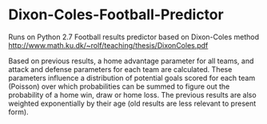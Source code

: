 # Dixon-Coles-Football-Predictor

Runs on Python 2.7
Football results predictor based on Dixon-Coles method
http://www.math.ku.dk/~rolf/teaching/thesis/DixonColes.pdf

Based on previous results, a home advantage parameter for all teams, and attack and defense parameters
 for each team are calculated. These parameters influence a distribution of potential goals scored for each team (Poisson) over
which probabilities can be summed to figure out the probability of a home win,
draw or home loss. The previous results are also weighted exponentially by their age (old results 
are less relevant to present form).